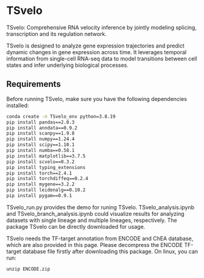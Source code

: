 # TSvelo


TSvelo: Comprehensive RNA velocity inference by jointly modeling splicing, transcription and its regulation network.

TSvelo is designed to analyze gene expression trajectories and predict dynamic changes in gene expression across time. It leverages temporal information from single-cell RNA-seq data to model transitions between cell states and infer underlying biological processes.

## Requirements

Before running TSvelo, make sure you have the following dependencies installed:

```bash
conda create -n TSvelo_env python=3.8.19
pip install pandas==2.0.3 
pip install anndata==0.9.2
pip install scanpy==1.9.8
pip install numpy==1.24.4
pip install scipy==1.10.1
pip install numba==0.58.1 
pip install matplotlib==3.7.5
pip install scvelo==0.3.2
pip install typing_extensions
pip install torch==2.4.1
pip install torchdiffeq==0.2.4
pip install mygene==3.2.2
pip install leidenalg==0.10.2
pip install pygam==0.9.1 
```

TSvelo_run.py provides the demo for runing TSvelo.  TSvelo_analysis.ipynb and TSvelo_branch_analysis.ipynb could visualize results for analyzing datasets with single lineage and multiple lineages, respectively. The package TSvelo can be directly downloaded for usage.


TSvelo needs the TF-target annotation from ENCODE and ChEA database, which are also provided in this page. Please decompress the ENCODE TF-target database file firstly after downloading this package. On linux, you can run: 

```
unzip ENCODE.zip
```
